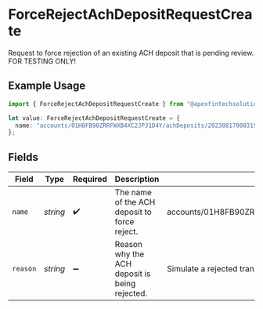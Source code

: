 # ForceRejectAchDepositRequestCreate

Request to force rejection of an existing ACH deposit that is pending review. FOR TESTING ONLY!

## Example Usage

```typescript
import { ForceRejectAchDepositRequestCreate } from "@apexfintechsolutions/ascend-sdk/models/components";

let value: ForceRejectAchDepositRequestCreate = {
  name: "accounts/01H8FB90ZRRFWXB4XC2JPJ1D4Y/achDeposits/20230817000319",
};
```

## Fields

| Field                                                          | Type                                                           | Required                                                       | Description                                                    | Example                                                        |
| -------------------------------------------------------------- | -------------------------------------------------------------- | -------------------------------------------------------------- | -------------------------------------------------------------- | -------------------------------------------------------------- |
| `name`                                                         | *string*                                                       | :heavy_check_mark:                                             | The name of the ACH deposit to force reject.                   | accounts/01H8FB90ZRRFWXB4XC2JPJ1D4Y/achDeposits/20230817000319 |
| `reason`                                                       | *string*                                                       | :heavy_minus_sign:                                             | Reason why the ACH deposit is being rejected.                  | Simulate a rejected transfer                                   |
